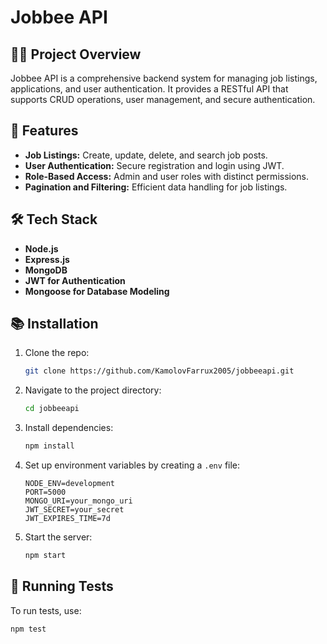 # Jobbee API

## 👨‍💻 Project Overview
Jobbee API is a comprehensive backend system for managing job listings, applications, and user authentication. It provides a RESTful API that supports CRUD operations, user management, and secure authentication.

## 🚀 Features
- **Job Listings:** Create, update, delete, and search job posts.
- **User Authentication:** Secure registration and login using JWT.
- **Role-Based Access:** Admin and user roles with distinct permissions.
- **Pagination and Filtering:** Efficient data handling for job listings.

## 🛠 Tech Stack
- **Node.js**
- **Express.js**
- **MongoDB**
- **JWT for Authentication**
- **Mongoose for Database Modeling**

## 📚 Installation

1. Clone the repo:
    ```bash
    git clone https://github.com/KamolovFarrux2005/jobbeeapi.git
    ```

2. Navigate to the project directory:
    ```bash
    cd jobbeeapi
    ```

3. Install dependencies:
    ```bash
    npm install
    ```

4. Set up environment variables by creating a `.env` file:
    ```plaintext
    NODE_ENV=development
    PORT=5000
    MONGO_URI=your_mongo_uri
    JWT_SECRET=your_secret
    JWT_EXPIRES_TIME=7d
    ```

5. Start the server:
    ```bash
    npm start
    ```

## 🧪 Running Tests
To run tests, use:
```bash
npm test
